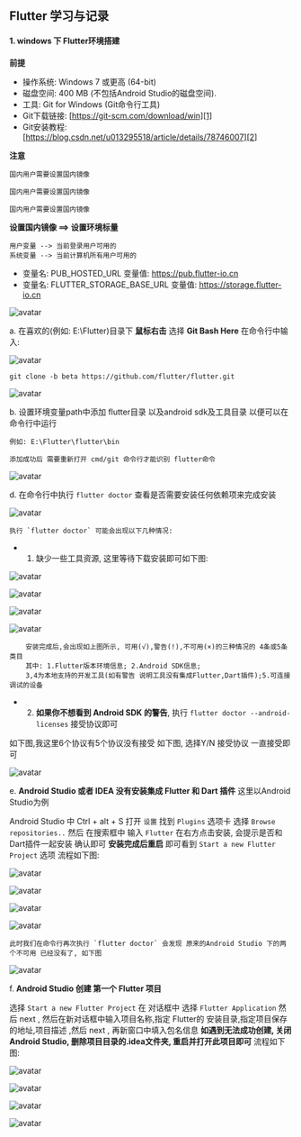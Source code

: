 ## Flutter 学习与记录

#### 1. windows 下 Flutter环境搭建
**前提**
- 操作系统: Windows 7 或更高 (64-bit)
- 磁盘空间: 400 MB (不包括Android Studio的磁盘空间).
- 工具:  Git for Windows (Git命令行工具)
- Git下载链接: [https://git-scm.com/download/win][1]
- Git安装教程: [https://blog.csdn.net/u013295518/article/details/78746007][2]

**注意**

`国内用户需要设置国内镜像`

`国内用户需要设置国内镜像`

`国内用户需要设置国内镜像`

**设置国内镜像 ==> 设置环境标量**

    用户变量 --> 当前登录用户可用的
    系统变量 --> 当前计算机所有用户可用的
 - 变量名: PUB_HOSTED_URL
 变量值: https://pub.flutter-io.cn
 - 变量名: FLUTTER_STORAGE_BASE_URL
 变量值: https://storage.flutter-io.cn

 ![avatar](images/t1.png)

a. 在喜欢的(例如: E:\Flutter)目录下 **鼠标右击** 选择 **Git Bash Here** 在命令行中输入:

![avatar](images/1.png)

`git clone -b beta https://github.com/flutter/flutter.git`

![avatar](images/2.png)

b. 设置环境变量path中添加 flutter目录 以及android sdk及工具目录 以便可以在命令行中运行

    例如: E:\Flutter\flutter\bin

`添加成功后 需要重新打开 cmd/git 命令行才能识别 flutter命令`

![avatar](images/3.png)

d. 在命令行中执行 `flutter doctor` 查看是否需要安装任何依赖项来完成安装

![avatar](images/4.png)

    执行 `flutter doctor` 可能会出现以下几种情况:

- 1. 缺少一些工具资源, 这里等待下载安装即可如下图:

![avatar](images/5.jpg)

![avatar](images/6.jpg)

![avatar](images/7.jpg)

![avatar](images/8.jpg)

        安装完成后,会出现如上图所示, 可用(√),警告(!),不可用(×)的三种情况的 4条或5条类目
		其中: 1.Flutter版本环境信息; 2.Android SDK信息;
		3,4为本地支持的开发工具(如有警告 说明工具没有集成Flutter,Dart插件);5.可连接调试的设备

- 2. **如果你不想看到 Android SDK 的警告**, 执行 `flutter doctor --android-licenses` 接受协议即可


如下图,我这里6个协议有5个协议没有接受 如下图, 选择Y/N 接受协议 一直接受即可

![avatar](images/8-1.jpg)

e. **Android Studio 或者 IDEA 没有安装集成 Flutter 和 Dart 插件** 这里以Android Studio为例

Android Studio 中 Ctrl + alt + S 打开 `设置` 找到 `Plugins` 选项卡 选择 `Browse repositories..` 然后 在搜索框中 输入 `Flutter` 在右方点击安装, 会提示是否和Dart插件一起安装 确认即可  **安装完成后重启** 即可看到 `Start a new Flutter Project` 选项 流程如下图:

![avatar](images/9.jpg)

![avatar](images/10.jpg)

![avatar](images/11.jpg)

![avatar](images/12.jpg)

	此时我们在命令行再次执行 `flutter doctor` 会发现 原来的Android Studio 下的两个不可用 已经没有了, 如下图

![avatar](images/13.jpg)

f. **Android Studio 创建 第一个 Flutter 项目**

选择 `Start a new Flutter Project` 在 对话框中 选择 `Flutter Application` 然后 next , 然后在新对话框中输入项目名称,指定 Flutter的 安装目录,指定项目保存的地址,项目描述 ,然后 next , 再新窗口中填入包名信息 **如遇到无法成功创建, 关闭Android Studio, 删除项目目录的.idea文件夹, 重启并打开此项目即可** 流程如下图:

![avatar](images/14.jpg)

![avatar](images/15.jpg)

![avatar](images/16.jpg)

![avatar](images/17.jpg)

[0]: https://flutterchina.club/get-started/install/
[1]: https://git-scm.com/download/win
[2]: https://blog.csdn.net/u013295518/article/details/78746007